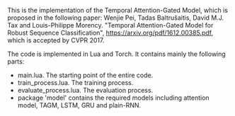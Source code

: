 This is the implementation of the Temporal Attention-Gated Model, which is proposed in the following paper:
Wenjie Pei, Tadas Baltrušaitis, David M.J. Tax and Louis-Philippe Morency. "Temporal Attention-Gated Model for Robust Sequence Classification", https://arxiv.org/pdf/1612.00385.pdf, which is accepted by CVPR 2017.

The code is implemented in Lua and Torch. It contains mainly the following parts:   
* main.lua.   The starting point of the entire code. 
* train_process.lua. The training process.
* evaluate_process.lua. The evaluation process. 
* package 'model' contains the required models including attention model, TAGM, LSTM, GRU and plain-RNN. 
